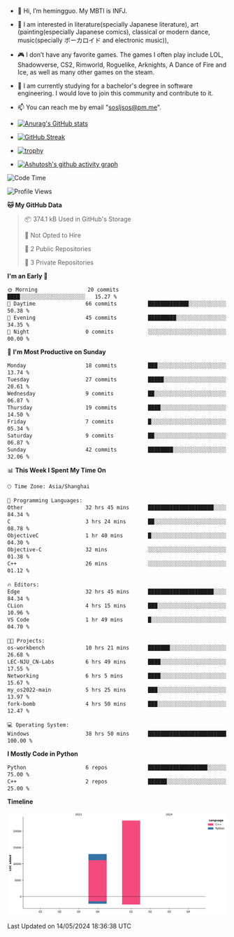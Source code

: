 - 👋 Hi, I’m hemingguo. My MBTI is INFJ.
- 🎨 I am interested in literature(specially Japanese literature), art (painting(especially Japanese comics), classical or modern dance, music(specially ボーカロイド and electronic music)),
- 🎮 I don’t have any favorite games. The games I often play include LOL, Shadowverse, CS2, Rimworld, Roguelike, Arknights, A Dance of Fire and Ice, as well as many other games on the steam.
- 🌱 I am currently studying for a bachelor's degree in software engineering. I would love to join this community and contribute to it.

- 📫 You can reach me by email "sosljsos@pm.me".


- [![Anurag's GitHub stats](https://github-readme-stats.vercel.app/api?username=hemingguo&show_icons=true&count_private=true&theme=aura&hide_border=true&icon_color=FF4500&text_color=76EE00)](https://github.com/anuraghazra/github-readme-stats)
  
- [![GitHub Streak](https://github-readme-streak-stats.herokuapp.com/?user=hemingguo&hide_border=true&theme=tokyonight)](https://git.io/streak-stats)
  
- [![trophy](https://github-profile-trophy.vercel.app/?username=hemingguo&theme=dracula)](https://github.com/ryo-ma/github-profile-trophy)
- [![Ashutosh's github activity graph](https://github-readme-activity-graph.vercel.app/graph?username=hemingguo&theme=tokyo-night&hide_border=true)](https://github.com/ashutosh00710/github-readme-activity-graph)
<!--START_SECTION:waka-->
![Code Time](http://img.shields.io/badge/Code%20Time-810%20hrs%2051%20mins-blue)

![Profile Views](http://img.shields.io/badge/Profile%20Views-1-blue)

**🐱 My GitHub Data** 

> 📦 374.1 kB Used in GitHub's Storage 
 > 
> 🚫 Not Opted to Hire
 > 
> 📜 2 Public Repositories 
 > 
> 🔑 3 Private Repositories 
 > 
**I'm an Early 🐤** 

```text
🌞 Morning                20 commits          ████░░░░░░░░░░░░░░░░░░░░░   15.27 % 
🌆 Daytime                66 commits          █████████████░░░░░░░░░░░░   50.38 % 
🌃 Evening                45 commits          █████████░░░░░░░░░░░░░░░░   34.35 % 
🌙 Night                  0 commits           ░░░░░░░░░░░░░░░░░░░░░░░░░   00.00 % 
```
📅 **I'm Most Productive on Sunday** 

```text
Monday                   18 commits          ███░░░░░░░░░░░░░░░░░░░░░░   13.74 % 
Tuesday                  27 commits          █████░░░░░░░░░░░░░░░░░░░░   20.61 % 
Wednesday                9 commits           ██░░░░░░░░░░░░░░░░░░░░░░░   06.87 % 
Thursday                 19 commits          ████░░░░░░░░░░░░░░░░░░░░░   14.50 % 
Friday                   7 commits           █░░░░░░░░░░░░░░░░░░░░░░░░   05.34 % 
Saturday                 9 commits           ██░░░░░░░░░░░░░░░░░░░░░░░   06.87 % 
Sunday                   42 commits          ████████░░░░░░░░░░░░░░░░░   32.06 % 
```


📊 **This Week I Spent My Time On** 

```text
🕑︎ Time Zone: Asia/Shanghai

💬 Programming Languages: 
Other                    32 hrs 45 mins      █████████████████████░░░░   84.34 % 
C                        3 hrs 24 mins       ██░░░░░░░░░░░░░░░░░░░░░░░   08.78 % 
ObjectiveC               1 hr 40 mins        █░░░░░░░░░░░░░░░░░░░░░░░░   04.30 % 
Objective-C              32 mins             ░░░░░░░░░░░░░░░░░░░░░░░░░   01.38 % 
C++                      26 mins             ░░░░░░░░░░░░░░░░░░░░░░░░░   01.12 % 

🔥 Editors: 
Edge                     32 hrs 45 mins      █████████████████████░░░░   84.34 % 
CLion                    4 hrs 15 mins       ███░░░░░░░░░░░░░░░░░░░░░░   10.96 % 
VS Code                  1 hr 49 mins        █░░░░░░░░░░░░░░░░░░░░░░░░   04.70 % 

🐱‍💻 Projects: 
os-workbench             10 hrs 21 mins      ███████░░░░░░░░░░░░░░░░░░   26.68 % 
LEC-NJU_CN-Labs          6 hrs 49 mins       ████░░░░░░░░░░░░░░░░░░░░░   17.55 % 
Networking               6 hrs 5 mins        ████░░░░░░░░░░░░░░░░░░░░░   15.67 % 
my_os2022-main           5 hrs 25 mins       ███░░░░░░░░░░░░░░░░░░░░░░   13.97 % 
fork-bomb                4 hrs 50 mins       ███░░░░░░░░░░░░░░░░░░░░░░   12.47 % 

💻 Operating System: 
Windows                  38 hrs 50 mins      █████████████████████████   100.00 % 
```

**I Mostly Code in Python** 

```text
Python                   6 repos             ███████████████████░░░░░░   75.00 % 
C++                      2 repos             ██████░░░░░░░░░░░░░░░░░░░   25.00 % 
```



**Timeline**

![Lines of Code chart](https://raw.githubusercontent.com/hemingguo/hemingguo/main/assets/bar_graph.png)


 Last Updated on 14/05/2024 18:36:38 UTC
<!--END_SECTION:waka-->
<!---
hemingguo/hemingguo is a ✨ special ✨ repository because its `README.md` (this file) appears on your GitHub profile.
You can click the Preview link to take a look at your changes.
--->
